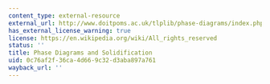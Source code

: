 ```yaml
---
content_type: external-resource
external_url: http://www.doitpoms.ac.uk/tlplib/phase-diagrams/index.php
has_external_license_warning: true
license: https://en.wikipedia.org/wiki/All_rights_reserved
status: ''
title: Phase Diagrams and Solidification
uid: 0c76af2f-36ca-4d66-9c32-d3aba897a761
wayback_url: ''
---
```

